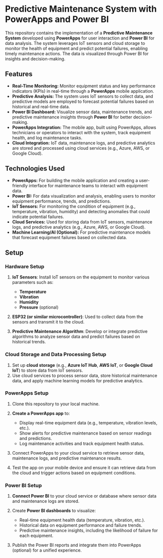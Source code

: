# Predictive Maintenance System with PowerApps and Power BI

This repository contains the implementation of a **Predictive Maintenance System** developed using **PowerApps** for user interaction and **Power BI** for data analysis. The system leverages IoT sensors and cloud storage to monitor the health of equipment and predict potential failures, enabling timely maintenance actions. The data is visualized through Power BI for insights and decision-making.

## Features

- **Real-Time Monitoring:** Monitor equipment status and key performance indicators (KPIs) in real-time through a **PowerApps** mobile application.
- **Predictive Analysis:** The system uses IoT sensors to collect data, and predictive models are employed to forecast potential failures based on historical and real-time data.
- **Power BI Dashboard:** Visualize sensor data, maintenance trends, and predictive maintenance insights through **Power BI** for better decision-making.
- **PowerApps Integration:** The mobile app, built using PowerApps, allows technicians or operators to interact with the system, track equipment health, and log maintenance tasks.
- **Cloud Integration:** IoT data, maintenance logs, and predictive analytics are stored and processed using cloud services (e.g., Azure, AWS, or Google Cloud).

## Technologies Used

- **PowerApps:** For building the mobile application and creating a user-friendly interface for maintenance teams to interact with equipment data.
- **Power BI:** For data visualization and analysis, enabling users to monitor equipment performance, trends, and predictions.
- **IoT Sensors:** For monitoring the condition of equipment (e.g., temperature, vibration, humidity) and detecting anomalies that could indicate potential failures.
- **Cloud Services:** Used for storing data from IoT sensors, maintenance logs, and predictive analytics (e.g., Azure, AWS, or Google Cloud).
- **Machine Learning/AI (Optional):** For predictive maintenance models that forecast equipment failures based on collected data.

## Setup

### Hardware Setup

1. **IoT Sensors**: Install IoT sensors on the equipment to monitor various parameters such as:
   - **Temperature**
   - **Vibration**
   - **Humidity**
   - **Pressure** (optional)

2. **ESP32 (or similar microcontroller)**: Used to collect data from the sensors and transmit it to the cloud.

3. **Predictive Maintenance Algorithm**: Develop or integrate predictive algorithms to analyze sensor data and predict failures based on historical trends.

### Cloud Storage and Data Processing Setup

1. Set up **cloud storage** (e.g., **Azure IoT Hub**, **AWS IoT**, or **Google Cloud IoT**) to store data from IoT sensors.
2. Use cloud services to process sensor data, store historical maintenance data, and apply machine learning models for predictive analytics.

### PowerApps Setup

1. Clone this repository to your local machine.
2. **Create a PowerApps app** to:
   - Display real-time equipment data (e.g., temperature, vibration levels, etc.).
   - Show alerts for predictive maintenance based on sensor readings and predictions.
   - Log maintenance activities and track equipment health status.

3. Connect PowerApps to your cloud service to retrieve sensor data, maintenance logs, and predictive maintenance results.

4. Test the app on your mobile device and ensure it can retrieve data from the cloud and trigger actions based on equipment conditions.

### Power BI Setup

1. **Connect Power BI** to your cloud service or database where sensor data and maintenance logs are stored.
2. Create **Power BI dashboards** to visualize:
   - Real-time equipment health data (temperature, vibration, etc.).
   - Historical data on equipment performance and failure trends.
   - Predictive maintenance insights, including the likelihood of failure for each equipment.
   
3. Publish the Power BI reports and integrate them into PowerApps (optional) for a unified experience.

